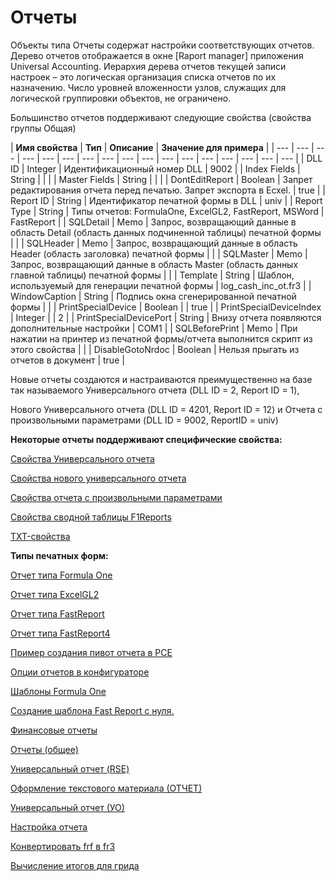 # Отчеты

 Объекты типа Отчеты содержат настройки соответствующих отчетов. Дерево отчетов отображается в окне \[Raport manager\] приложения Universal Accounting. Иерархия дерева отчетов текущей записи настроек – это логическая организация списка отчетов по их назначению. Число уровней вложенности узлов, служащих для логической группировки объектов, не ограничено.

Большинство отчетов поддерживают следующие свойства \(свойства группы Общая\)

| **Имя свойства** | **Тип** | **Описание** | **Значение для примера** |
| --- | --- | --- | --- | --- | --- | --- | --- | --- | --- | --- | --- | --- | --- | --- | --- | --- |
| DLL ID | Integer | Идентификационный номер DLL | 9002 |
| Index Fields | String |  |  |
| Master Fields | String |   |  |
| DontEditReport | Boolean | Запрет редактирования отчета перед печатью. Запрет экспорта в Ecxel. |  true |
| Report ID | String | Идентификатор печатной формы в DLL | univ |
| Report Type | String | Типы отчетов: FormulaOne, ExcelGL2, FastReport, MSWord | FastReport |
| SQLDetail | Memo | Запрос, возвращающий данные в область Detail \(область данных подчиненной таблицы\) печатной формы |  |
| SQLHeader | Memo | Запрос, возвращающий данные в область Header \(область заголовка\) печатной формы |  |
| SQLMaster | Memo | Запрос, возвращающий данные в область Master \(область данных главной таблицы\) печатной формы |  |
| Template | String | Шаблон, используемый для генерации печатной формы | log\_cash\_inc\_ot.fr3 |
| WindowCaption | String | Подпись окна сгенерированной печатной формы |  |
| PrintSpecialDevice | Boolean |  | true |
| PrintSpecialDeviceIndex | Integer |  | 2 |
| PrintSpecialDevicePort | String | Внизу отчета появляются дополнительные настройки | COM1 |
| SQLBeforePrint | Memo | При нажатии на принтер из печатной формы/отчета  выполнится скрипт из этого свойства |  |
| DisableGotoNrdoc | Boolean | Нельзя прыгать из отчетов в документ | true |

Новые отчеты создаются и настраиваются преимущественно на базе так называемого Универсального отчета \(DLL ID = 2, Report ID = 1\),

Нового Универсального отчета \(DLL ID = 4201, Report ID = 12\) и Отчета с произвольными параметрами \(DLL ID = 9002, ReportID = univ\)

**Некоторые отчеты поддерживают специфические свойства:**

[Свойства Универсального отчета](https://bsoft.gitbook.io/wiki/razrabotka/konfigurator/otchety/svoistva-universalnogo-otcheta)

[Свойства нового универсального отчета](https://bsoft.gitbook.io/wiki/razrabotka/konfigurator/otchety/svoistva-novogo-universalnogo-otcheta)

[Свойства отчета с произвольными параметрами](https://bsoft.gitbook.io/wiki/razrabotka/konfigurator/otchety/svoistva-otcheta-s-proizvolnymi-%20%20parametrami)

[Свойства сводной таблицы F1Reports](https://bsoft.gitbook.io/wiki/razrabotka/konfigurator/otchety/svoistva-svodnoi-tablicy-f1reports)

[TXT-свойства](https://bsoft.gitbook.io/wiki/razrabotka/konfigurator/otchety/txt-svoistva)

**Типы печатных форм:**

[Отчет типа Formula One](https://bsoft.gitbook.io/wiki/razrabotka/konfigurator/otchety/otchet-tipa-%20%20formula-one)

[Отчет типа ExcelGL2](https://bsoft.gitbook.io/wiki/razrabotka/konfigurator/otchety/otchet-tipa-excelgl2)

[Отчет типа FastReport](https://bsoft.gitbook.io/wiki/razrabotka/konfigurator/otchety/otchet-tipa-%20%20fastreport)

[Отчет типа FastReport4](https://bsoft.gitbook.io/wiki/razrabotka/konfigurator/otchety/otchet-tipa-%20%20fastreport4)

[Пример создания пивот отчета в РСЕ](https://bsoft.gitbook.io/wiki/razrabotka/konfigurator/otchety/primer-sozdaniya-pivot-otcheta-v-rse) 

[Опции отчетов в конфигураторе](https://bsoft.gitbook.io/wiki/razrabotka/konfigurator/otchety/opcii-%20%20otchetov-v-konfiguratore)

[Шаблоны Formula One](https://bsoft.gitbook.io/wiki/razrabotka/konfigurator/otchety/shablony-formula-one)

[Создание шаблона Fast Report с нуля.](https://bsoft.gitbook.io/wiki/razrabotka/konfigurator/otchety/sozdanie-shablona-fast-report)

[Финансовые отчеты](https://bsoft.gitbook.io/wiki/razrabotka/konfigurator/otchety/finansovye-otchety)

[Отчеты \(общее\)](https://bsoft.gitbook.io/wiki/razrabotka/konfigurator/otchety/otchety-obshee)

[Универсальный отчет \(RSE\)](https://bsoft.gitbook.io/wiki/razrabotka/konfigurator/otchety/universalnyi-%20%20otchet-rse)

[Оформление текстового материала \(ОТЧЕТ\)](https://bsoft.gitbook.io/wiki/razrabotka/konfigurator/otchety/oformlenie-tekstovogo-materiala-otchet)

[Универсальный отчет \(УО\)](https://bsoft.gitbook.io/wiki/razrabotka/konfigurator/otchety/universalnyi-%20%20otchet-uo)

[Настройка отчета](https://bsoft.gitbook.io/wiki/razrabotka/konfigurator/otchety/nastroika-otcheta)

[Конвертировать frf в fr3](https://bsoft.gitbook.io/wiki/razrabotka/konfigurator/otchety/konvertirovat-%20%20frf-v-fr3)

[Вычисление итогов для грида](https://bsoft.gitbook.io/wiki/razrabotka/konfigurator/otchety/vychislenie-%20%20itogov-dlya-grida)

